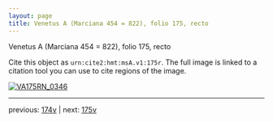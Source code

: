 ```yaml
---
layout: page
title: Venetus A (Marciana 454 = 822), folio 175, recto
---
```


Venetus A (Marciana 454 = 822), folio 175, recto

Cite this object as `urn:cite2:hmt:msA.v1:175r`.  The full image is linked to a citation tool you can use to cite regions of the image.

[![VA175RN_0346](http://www.homermultitext.org/iipsrv?IIIF=/project/homer/pyramidal/deepzoom/hmt/vaimg/2017a/VA175RN_0346.tif/full/800,/0/default.jpg)](http://www.homermultitext.org/ict2/?urn=urn:cite2:hmt:vaimg.2017a:VA175RN_0346) 

---

previous:  [174v](../174v/) | next: [175v](../175v/)